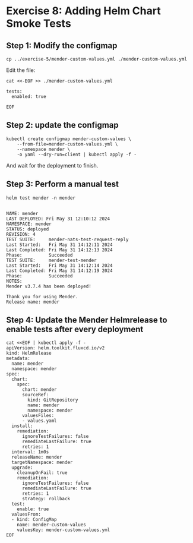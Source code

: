 # Exercise 8: Adding Helm Chart Smoke Tests

## Step 1: Modify the configmap

```
cp ../exercise-5/mender-custom-values.yml ./mender-custom-values.yml
```

Edit the file:

```
cat <<-EOF >> ./mender-custom-values.yml

tests:
  enabled: true

EOF
```

## Step 2: update the configmap
```
kubectl create configmap mender-custom-values \
    --from-file=mender-custom-values.yml \
    --namespace mender \
    -o yaml --dry-run=client | kubectl apply -f -
```
And wait for the deployment to finish.

## Step 3: Perform a manual test
```
helm test mender -n mender


NAME: mender
LAST DEPLOYED: Fri May 31 12:10:12 2024
NAMESPACE: mender
STATUS: deployed
REVISION: 4
TEST SUITE:     mender-nats-test-request-reply
Last Started:   Fri May 31 14:12:11 2024
Last Completed: Fri May 31 14:12:13 2024
Phase:          Succeeded
TEST SUITE:     mender-test-mender
Last Started:   Fri May 31 14:12:14 2024
Last Completed: Fri May 31 14:12:19 2024
Phase:          Succeeded
NOTES:
Mender v3.7.4 has been deployed!

Thank you for using Mender.
Release name: mender
```

## Step 4: Update the Mender Helmrelease to enable tests after every deployment

```
cat <<EOF | kubectl apply -f -
apiVersion: helm.toolkit.fluxcd.io/v2
kind: HelmRelease
metadata:
  name: mender
  namespace: mender
spec:
  chart:
    spec:
      chart: mender
      sourceRef:
        kind: GitRepository
        name: mender
        namespace: mender
      valuesFiles:
      - values.yaml
  install:
    remediation:
      ignoreTestFailures: false
      remediateLastFailure: true
      retries: 1
  interval: 1m0s
  releaseName: mender
  targetNamespace: mender
  upgrade:
    cleanupOnFail: true
    remediation:
      ignoreTestFailures: false
      remediateLastFailure: true
      retries: 1
      strategy: rollback
  test:
    enable: true
  valuesFrom:
  - kind: ConfigMap
    name: mender-custom-values
    valuesKey: mender-custom-values.yml
EOF
```
